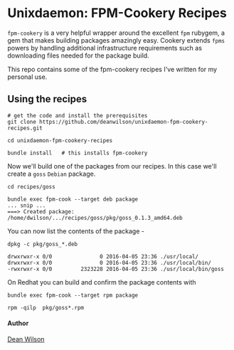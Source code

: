 # Unixdaemon: FPM-Cookery Recipes

`fpm-cookery` is a very helpful wrapper around the excellent `fpm`
rubygem, a gem that makes building packages amazingly easy. Cookery
extends `fpms` powers by handling additional infrastructure requirements
such as downloading files needed for the package build.

This repo contains some of the fpm-cookery recipes I've written for my
personal use.

## Using the recipes

    # get the code and install the prerequisites
    git clone https://github.com/deanwilson/unixdaemon-fpm-cookery-recipes.git

    cd unixdaemon-fpm-cookery-recipes

    bundle install   # this installs fpm-cookery

Now we'll build one of the packages from our recipes. In this case we'll
create a `goss` `Debian` package.

    cd recipes/goss

    bundle exec fpm-cook --target deb package
    ... snip ...
    ===> Created package: /home/dwilson/.../recipes/goss/pkg/goss_0.1.3_amd64.deb

You can now list the contents of the package -

    dpkg -c pkg/goss_*.deb

    drwxrwxr-x 0/0               0 2016-04-05 23:36 ./usr/local/
    drwxrwxr-x 0/0               0 2016-04-05 23:36 ./usr/local/bin/
    -rwxrwxr-x 0/0         2323228 2016-04-05 23:36 ./usr/local/bin/goss

On Redhat you can build and confirm the package contents with

    bundle exec fpm-cook --target rpm package

    rpm -qilp  pkg/goss*.rpm

#### Author
[Dean Wilson](http://www.unixdaemon.net)
